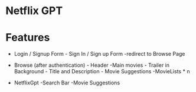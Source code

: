 # Netflix GPT
 

 # Features 
 - Login / Signup Form
        - Sign In / Sign up Form
        -redirect to Browse Page

  - Browse (after authentication)
         - Header
         -Main movies
             - Trailer in Background
             - Title and Description
             - Movie Suggestions
                -MovieLists * n      
  
   - NetflixGpt 
      -Search Bar
      -Movie Suggestions             